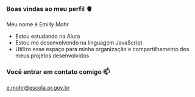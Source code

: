 ### Boas vindas ao meu perfil 🫀

Meu nome é Emilly Mohr

- Estou estudando na Alura
- Estou me desenvolvendo na linguagem JavaScript
- Utilizo esse espaço para minha organização e compartilhamento dos meus projetos desenvolvidos

### Você entrar em contato comigo 📫

e.mohr@escola.pr.gov.br


